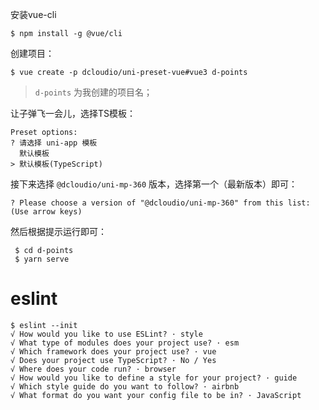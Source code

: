 安装vue-cli

```shell
$ npm install -g @vue/cli
```

创建项目：

```shell
$ vue create -p dcloudio/uni-preset-vue#vue3 d-points
```

> `d-points` 为我创建的项目名；

让子弹飞一会儿，选择TS模板：

```shell
Preset options:
? 请选择 uni-app 模板
  默认模板
> 默认模板(TypeScript)
```

接下来选择 `@dcloudio/uni-mp-360` 版本，选择第一个（最新版本）即可：

```shell
? Please choose a version of "@dcloudio/uni-mp-360" from this list: (Use arrow keys)
```

然后根据提示运行即可：

```
 $ cd d-points
 $ yarn serve
```

# eslint

```shell
$ eslint --init
√ How would you like to use ESLint? · style       
√ What type of modules does your project use? · esm
√ Which framework does your project use? · vue
√ Does your project use TypeScript? · No / Yes
√ Where does your code run? · browser
√ How would you like to define a style for your project? · guide
√ Which style guide do you want to follow? · airbnb      
√ What format do you want your config file to be in? · JavaScript
```

